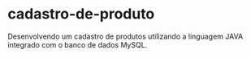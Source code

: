 # cadastro-de-produto
Desenvolvendo um cadastro de produtos utilizando a linguagem JAVA integrado com o banco de dados MySQL.
